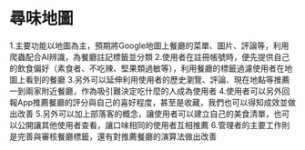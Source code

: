 # 尋味地圖
1.主要功能以地圖為主，預期將Google地圖上餐廳的菜單、圖片、評論等，利用爬蟲配合AI辨識，為餐廳註記標籤並分類
2.使用者在註冊帳號時，便先提供自己的飲食偏好（素食者、不吃辣、堅果類過敏等），利用餐廳的標籤過濾使用者在地圖上看到的餐廳
3.另外可以延伸利用使用者的歷史瀏覽、評論、現在地點等推薦一到兩家附近餐廳，作為吸引難決定吃什麼的人成為使用者
4.使用者可以另外回報App推薦餐廳的評分與自己的喜好程度，甚至是收藏，我們也可以得知成效並做出改善
5.另外可以加上部落客的概念，讓使用者可以建立自己的美食清單，也可以公開讓其他使用者查看，讓口味相同的使用者互相推薦
6.管理者的主要工作則是完善與審核餐廳標籤，還有對推薦餐廳的演算法做出改善
